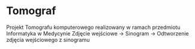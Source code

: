 # Tomograf
Projekt Tomografu komputerowego realizowany w ramach przedmiotu Informatyka w Medycynie
Zdjęcie wejściowe -> Sinogram -> Odtworzenie zdjęcia wejściowego z sinogramu
